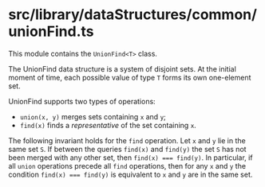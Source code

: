 src/library/dataStructures/common/unionFind.ts
===
This module contains the `UnionFind<T>` class.

The UnionFind data structure is a system of disjoint sets. At the initial moment of time, each possible value of
type `T` forms its own one-element set.

UnionFind supports two types of operations:

* `union(x, y)` merges sets containing `x` and `y`;
* `find(x)` finds a _representative_ of the set containing `x`.

The following invariant holds for the `find` operation. Let `x` and `y` lie in the same set `S`. If between the
queries `find(x)` and `find(y)` the set `S` has not been merged with any other set, then `find(x) === find(y)`. In
particular, if all `union` operations precede all `find` operations, then for any `x` and `y` the
condition `find(x) === find(y)` is equivalent to `x` and `y` are in the same set.